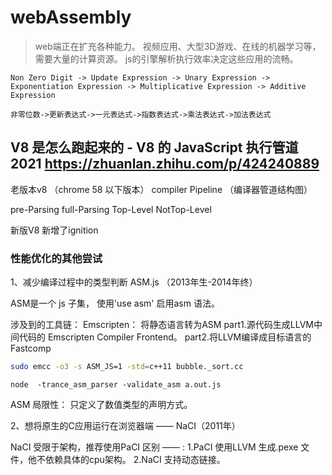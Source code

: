 <!--
 * @Author: zhanghengxin 812718649@qq.com
 * @Date: 2023-09-17 14:01:16
 * @LastEditors: zhanghengxin 812718649@qq.com
 * @LastEditTime: 2023-09-17 16:33:11
 * @FilePath: \webAssembly\webAssembly.md
 * @Description: 这是默认设置,请设置`customMade`, 打开koroFileHeader查看配置 进行设置: https://github.com/OBKoro1/koro1FileHeader/wiki/%E9%85%8D%E7%BD%AE
-->

# webAssembly

> web端正在扩充各种能力。
> 视频应用、大型3D游戏、在线的机器学习等，需要大量的计算资源。
> js的引擎解析执行效率决定这些应用的流畅。

```code
Non Zero Digit -> Update Expression -> Unary Expression -> Exponentiation Expression -> Multiplicative Expression -> Additive Expression

非零位数->更新表达式->一元表达式->指数表达式->乘法表达式->加法表达式
```

## V8 是怎么跑起来的 - V8 的 JavaScript 执行管道 2021 https://zhuanlan.zhihu.com/p/424240889

老版本v8 （chrome 58 以下版本）
compiler Pipeline （编译器管道结构图）

pre-Parsing
full-Parsing
    Top-Level
    NotTop-Level

新版V8 新增了ignition

### 性能优化的其他尝试

1、减少编译过程中的类型判断 ASM.js （2013年生-2014年终）

ASM是一个 js 子集，
使用'use asm' 启用asm 语法。

涉及到的工具链：
Emscripten： 将静态语言转为ASM
    part1.源代码生成LLVM中间代码的 Emscripten Compiler Frontend。
    part2.将LLVM编译成目标语言的Fastcomp

```bash
sudo emcc -o3 -s ASM_JS=1 -std=c++11 bubble._sort.cc
```

```node
node  -trance_asm_parser -validate_asm a.out.js
```

ASM 局限性：
只定义了数值类型的声明方式。

2、想将原生的C应用运行在浏览器端 —— NaCI（2011年）

NaCI 受限于架构，推荐使用PaCI
    区别 —— :
    1.PaCI 使用LLVM 生成.pexe 文件，他不依赖具体的cpu架构。
    2.NaCI 支持动态链接。

